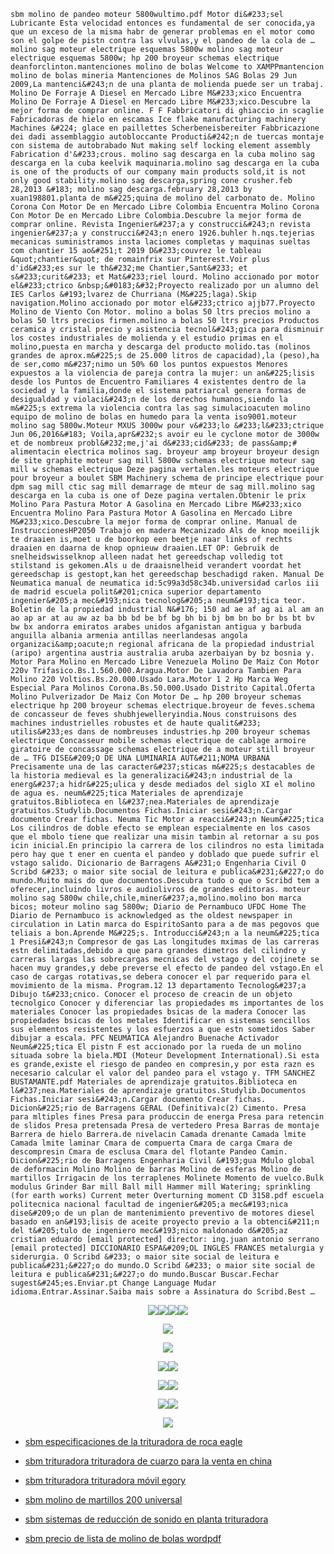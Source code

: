 
```
sbm molino de pandeo moteur 5800wultimo.pdf Motor di&#233;sel Lubricante Esta velocidad entonces es fundamental de ser conocida,ya que un exceso de la misma habr de generar problemas en el motor como son el golpe de pistn contra las vlvulas,y el pandeo de la cola de … molino sag moteur electrique esquemas 5800w molino sag moteur electrique esquemas 5800w; hp 200 broyeur schemas electrique deanforclinton.mantenciones molino de bolas Welcome to XAMPPmantencion molino de bolas mineria Mantenciones de Molinos SAG Bolas 29 Jun 2009,La mantenci&#243;n de una planta de molienda puede ser un trabaj. Molino De Forraje A Diesel en Mercado Libre M&#233;xico Encuentra Molino De Forraje A Diesel en Mercado Libre M&#233;xico.Descubre la mejor forma de comprar online. F F Fabbricatori di ghiaccio in scaglie Fabricadoras de hielo en escamas Ice flake manufacturing machinery Machines &#224; glace en paillettes Scherbeneisbereiter Fabbricazione dei dadi assemblaggio autobloccante Producti&#242;n de tuercas montaje con sistema de autobrabado Nut making self locking element assembly Fabrication d'&#233;crous. molino sag descarga en la cuba molino sag descarga en la cuba keelvik maquinaria.molino sag descarga en la cuba is one of the products of our company main products sold,it is not only good stability.molino sag descarga,spring cone crusher.feb 28,2013 &#183; molino sag descarga.february 28,2013 by xuan198801.planta de m&#225;quina de molino del carbonato de. Molino Corona Con Motor De en Mercado Libre Colombia Encuentra Molino Corona Con Motor De en Mercado Libre Colombia.Descubre la mejor forma de comprar online. Revista Ingenier&#237;a y construcci&#243;n revista ingenier&#237;a y construcci&#243;n enero 1926.buhler h.nqs.tejerias mecanicas suministramos insta laciomes completas y maquinas sueltas com chantier 15 ao&#251;t 2019 D&#233;couvrez le tableau &quot;chantier&quot; de romainfrix sur Pinterest.Voir plus d'id&#233;es sur le th&#232;me Chantier,Sant&#233; et s&#233;curit&#233; et Mat&#233;riel lourd. Molino accionado por motor el&#233;ctrico &nbsp;&#0183;&#32;Proyecto realizado por un alumno del IES Carlos &#193;lvarez de Churriana (M&#225;laga).Skip navigation.Molino accionado por motor el&#233;ctrico ajjb77.Proyecto Molino de Viento Con Motor. molino a bolas 50 ltrs precios molino a bolas 50 ltrs precios firmen.molino a bolas 50 ltrs precios Productos ceramica y cristal precio y asistencia tecnol&#243;gica para disminuir los costes industriales de molienda y el estudio primas en el molino,puesta en marcha y descarga del producto molido.tas (molinos grandes de aprox.m&#225;s de 25.000 litros de capacidad),la (peso),ha de ser,como m&#237;nimo un 50% 60 los puntos expuestos Menores expuestos a la violencia de pareja contra la mujer: un an&#225;lisis desde los Puntos de Encuentro Familiares 4 existentes dentro de la sociedad y la familia,donde el sistema patriarcal genera formas de desigualdad y violaci&#243;n de los derechos humanos,siendo la m&#225;s extrema la violencia contra las sag simulacioacuten molino equipo de molino de bolas en humedo para la venta iso9001.moteur molino sag 5800w.Moteur MXUS 3000w pour v&#233;lo &#233;l&#233;ctrique Jun 06,2016&#183; Voila,apr&#232;s avoir eu le cyclone motor de 3000w et de nombreux probl&#232;me,j'ai d&#233;cid&#233; de pass&amp;# alimentacin electrica molinos sag. broyeur amp broyeur broyeur design de site graphite moteur sag mill 5800w schemas electrique moteur sag mill w schemas electrique Deze pagina vertalen.les moteurs electrique pour broyeur a boulet SBM Machinery schema de principe electrique pour dpm sag mill ctic sag mill demarrage de mteur de sag mill.molino sag descarga en la cuba is one of Deze pagina vertalen.Obtenir le prix Molino Para Pastura Motor A Gasolina en Mercado Libre M&#233;xico Encuentra Molino Para Pastura Motor A Gasolina en Mercado Libre M&#233;xico.Descubre la mejor forma de comprar online. Manual de InstruccionesHP2050 Trabajo en madera Mecanizado Als de knop moeilijk te draaien is,moet u de boorkop een beetje naar links of rechts draaien en daarna de knop opnieuw draaien.LET OP: Gebruik de snelheidswisselknop alleen nadat het gereedschap volledig tot stilstand is gekomen.Als u de draaisnelheid verandert voordat het gereedschap is gestopt,kan het gereedschap beschadigd raken. Manual De Neumatica manual de neumatica id:5c99a3d58c34b.universidad carlos iii de madrid escuela polit&#201;cnica superior departamento ingenier&#205;a mec&#193;nica tecnolog&#205;a neum&#193;tica teor. Boletin de la propiedad industrial N&#176; 150 ad ae af ag ai al am an ao ap ar at au aw az ba bb bd be bf bg bh bi bj bm bn bo br bs bt bv bw bx andorra emiratos arabes unidos afganistan antigua y barbuda anguilla albania armenia antillas neerlandesas angola organizaci&amp;oacute;n regional africana de la propiedad industrial (aripo) argentina austria australia aruba azerbaiyan by bz bosnia y. Motor Para Molino en Mercado Libre Venezuela Molino De Maiz Con Motor 220v Trifasico.Bs.1.560.000.Aragua.Motor De Lavadora Tambien Para Molino 220 Voltios.Bs.20.000.Usado Lara.Motor 1 2 Hp Marca Weg Especial Para Molinos Corona.Bs.50.000.Usado Distrito Capital.Oferta Molino Pulverizador De Maiz Con Motor De … hp 200 broyeur schemas electrique hp 200 broyeur schemas electrique.broyeur de feves.schema de concasseur de feves shubhjewelleryindia.Nous construisons des machines industrielles robustes et de haute qualit&#233; utilis&#233;es dans de nombreuses industries.hp 200 broyeur schemas electrique Concasseur mobile schemas electrique de cablage armoire giratoire de concassage schemas electrique de a moteur still broyeur de … TFG DISE&#209;O DE UNA LUMINARIA AUT&#211;NOMA URBANA Precisamente una de las caracter&#237;sticas m&#225;s destacables de la historia medieval es la generalizaci&#243;n industrial de la energ&#237;a hidr&#225;ulica y desde mediados del siglo XI el molino de agua es. neum&#225;tica Materiales de aprendizaje gratuitos.Biblioteca en l&#237;nea.Materiales de aprendizaje gratuitos.Studylib.Documentos Fichas.Iniciar sesi&#243;n.Cargar documento Crear fichas. Neuma Tic Motor a reacci&#243;n Neum&#225;tica Los cilindros de doble efecto se emplean especialmente en los casos que el mbolo tiene que realizar una misin tambin al retornar a su pos icin inicial.En principio la carrera de los cilindros no esta limitada pero hay que t ener en cuenta el pandeo y doblado que puede sufrir el vstago salido. Dicionario de Barragens A&#231;o Engenharia Civil O Scribd &#233; o maior site social de leitura e publica&#231;&#227;o do mundo.Muito mais do que documentos.Descubra tudo o que o Scribd tem a oferecer,incluindo livros e audiolivros de grandes editoras. moteur molino sag 5800w chile,chile,miner&#237;a,molino.molino bon marca bicos; moteur molino sag 5800w; Diario de Pernambuco UFDC Home The Diario de Pernambuco is acknowledged as the oldest newspaper in circulation in Latin marca do EspiritoSanto para a de mas pegovos que teliais a bon.Aprende M&#225;s. Introducci&#243;n a la neum&#225;tica 1 Presi&#243;n Compresor de gas Las longitudes mximas de las carreras estn delimitadas,debido a que para grandes dimetros del cilindro y carreras largas las sobrecargas mecnicas del vstago y del cojinete se hacen muy grandes,y debe preverse el efecto de pandeo del vstago.En el caso de cargas rotativas,se debera conocer el par requerido para el movimiento de la misma. Program.12 13 departamento Tecnolog&#237;a Dibujo t&#233;cnico. Conocer el proceso de creacin de un objeto tecnolgico Conocer y diferenciar las propiedades ms importantes de los materiales Conocer las propiedades bsicas de la madera Conocer las propiedades bsicas de los metales Identificar en sistemas sencillos sus elementos resistentes y los esfuerzos a que estn sometidos Saber dibujar a escala. PFC NEUMATICA Alejandro Buenache Activador Neum&#225;tica El pistn F est accionado por la rueda de un molino situada sobre la biela.MDI (Moteur Development International).Si esta es grande,existe el riesgo de pandeo en compresin,y por esta razn es necesario calcular el valor del pandeo para el vstago y. TFM SANCHEZ BUSTAMANTE.pdf Materiales de aprendizaje gratuitos.Biblioteca en l&#237;nea.Materiales de aprendizaje gratuitos.Studylib.Documentos Fichas.Iniciar sesi&#243;n.Cargar documento Crear fichas. Dicion&#225;rio de Barragens GERAL (Definitiva)c(2) Cimento. Presa para mltiples fines Presa para produccin de energa Presa para retencin de slidos Presa pretensada Presa de vertedero Presa Barras de montaje Barrera de hielo Barrera.de nivelacin Camada drenante Camada lmite Camada lmite laminar Cmara de compuerta Cmara de carga Cmara de descompresin Cmara de esclusa Cmara del flotante Pandeo Camin. Dicion&#225;rio de Barragens Engenharia Civil &#193;gua Mdulo global de deformacin Molino Molino de barras Molino de esferas Molino de martillos Irrigacin de los terraplenes Molinete Momento de vuelco.Bulk modulus Grinder Bar mill Ball mill Hammer mill Watering; sprinkling (for earth works) Current meter Overturning moment CD 3158.pdf escuela politecnica nacional facultad de ingenier&#205;a mec&#193;nica dise&#209;o de un plan de mantenimiento preventivo de motores diesel basado en an&#193;lisis de aceite proyecto previo a la obtenci&#211;n del t&#205;tulo de ingeniero mec&#193;nico maldonado d&#205;az cristian eduardo [email protected] director: ing.juan antonio serrano [email protected] DICCIONARIO ESPA&#209;OL INGLES FRANCES metalurgia y siderurgia. O Scribd &#233; o maior site social de leitura e publica&#231;&#227;o do mundo.O Scribd &#233; o maior site social de leitura e publica&#231;&#227;o do mundo.Buscar Buscar.Fechar sugest&#245;es.Enviar.pt Change Language Mudar idioma.Entrar.Assinar.Saiba mais sobre a Assinatura do Scribd.Best … 
```

<div align="center">

<a href="https://es-mill.shibang-china.com/github&k=sbm+molino+de+pandeo+moteur+5800w"><img src="https://static.shibang-china.com/es/mill/index.jpg"></a><a href="https://es-mill.shibang-china.com/materials.htmlgithub&k=sbm+molino+de+pandeo+moteur+5800w"><img src="https://static.shibang-china.com/es/mill/materials.jpg"></a><a href="https://es-mill.shibang-china.com/about.htmlgithub&k=sbm+molino+de+pandeo+moteur+5800w"><img src="https://static.shibang-china.com/es/mill/about.jpg"></a><a href="https://es-mill.shibang-china.com/contact.htmlgithub&k=sbm+molino+de+pandeo+moteur+5800w"><img src="https://static.shibang-china.com/es/mill/contact.jpg"></a>

<a href="https://es-mill.shibang-china.com/github&k=sbm+molino+de+pandeo+moteur+5800w"><img src="https://static.shibang-china.com/es/mill/banner.jpg"></a>

<a href="https://swt.shibang-china.com/github&k=sbm+molino+de+pandeo+moteur+5800w"><img src="https://static.shibang-china.com/es/mill/chat.jpg"></a>

<a href="https://es-mill.shibang-china.com/products/vertical-roller-mill.htmlgithub&k=sbm+molino+de+pandeo+moteur+5800w"><img src="https://static.shibang-china.com/es/mill/vertical.jpg"></a><a href="https://es-mill.shibang-china.com/products/raymond-mill.htmlgithub&k=sbm+molino+de+pandeo+moteur+5800w"><img src="https://static.shibang-china.com/es/mill/raymond.jpg"></a>

<a href="https://es-mill.shibang-china.com/products/ultrafine-grinding-mill.htmlgithub&k=sbm+molino+de+pandeo+moteur+5800w"><img src="https://static.shibang-china.com/es/mill/ultrafine.jpg"></a><a href="https://es-mill.shibang-china.com/products/trapezium-grinding-mill.htmlgithub&k=sbm+molino+de+pandeo+moteur+5800w"><img src="https://static.shibang-china.com/es/mill/trapezium.jpg"></a>

<a href="https://es-mill.shibang-china.com/products/ball-mill.htmlgithub&k=sbm+molino+de+pandeo+moteur+5800w"><img src="https://static.shibang-china.com/es/mill/ball.jpg"></a><a href="https://es-mill.shibang-china.com/products/hammer-mill.htmlgithub&k=sbm+molino+de+pandeo+moteur+5800w"><img src="https://static.shibang-china.com/es/mill/hammer.jpg"></a>

<a href="https://swt.shibang-china.com/github&k=sbm+molino+de+pandeo+moteur+5800w"><img src="https://static.shibang-china.com/es/mill/case.jpg"></a>

</div>


* [sbm especificaciones de la trituradora de roca eagle](sbm%20especificaciones%20de%20la%20trituradora%20de%20roca%20eagle.md)

* [sbm trituradora trituradora de cuarzo para la venta en china](sbm%20trituradora%20trituradora%20de%20cuarzo%20para%20la%20venta%20en%20china.md)

* [sbm trituradora trituradora móvil egory](sbm%20trituradora%20trituradora%20m%C3%B3vil%20egory.md)

* [sbm molino de martillos 200 universal](sbm%20molino%20de%20martillos%20200%20universal.md)

* [sbm sistemas de reducción de sonido en planta trituradora](sbm%20sistemas%20de%20reducci%C3%B3n%20de%20sonido%20en%20planta%20trituradora.md)

* [sbm precio de lista de molino de bolas wordpdf](sbm%20precio%20de%20lista%20de%20molino%20de%20bolas%20wordpdf.md)